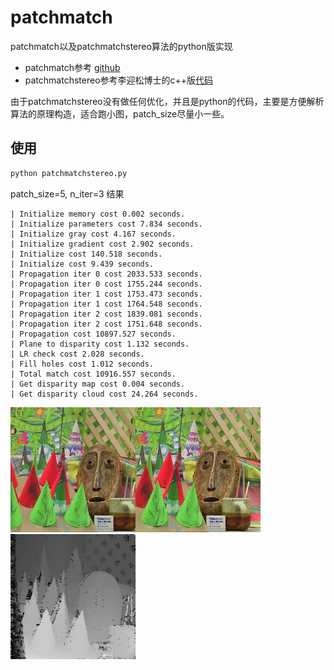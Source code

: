 # patchmatch

patchmatch以及patchmatchstereo算法的python版实现

- patchmatch参考 [github](https://github.com/MingtaoGuo/PatchMatch)
- patchmatchstereo参考李迎松博士的c++版[代码](https://github.com/ethan-li-coding/PatchMatchStereo)

由于patchmatchstereo没有做任何优化，并且是python的代码，主要是方便解析算法的原理构造，适合跑小图，patch_size尽量小一些。

## 使用

```python
python patchmatchstereo.py
```

patch_size=5, n_iter=3 结果

```
| Initialize memory cost 0.002 seconds.
| Initialize parameters cost 7.834 seconds.
| Initialize gray cost 4.167 seconds.
| Initialize gradient cost 2.902 seconds.
| Initialize cost 140.518 seconds.
| Initialize cost 9.439 seconds.
| Propagation iter 0 cost 2033.533 seconds.
| Propagation iter 0 cost 1755.244 seconds.
| Propagation iter 1 cost 1753.473 seconds.
| Propagation iter 1 cost 1764.548 seconds.
| Propagation iter 2 cost 1839.081 seconds.
| Propagation iter 2 cost 1751.648 seconds.
| Propagation cost 10897.527 seconds.
| Plane to disparity cost 1.132 seconds.
| LR check cost 2.028 seconds.
| Fill holes cost 1.012 seconds.
| Total match cost 10916.557 seconds.
| Get disparity map cost 0.004 seconds.
| Get disparity cloud cost 24.264 seconds.
```

<p float="left">
    <img src="./images/pms_0_left.png" width="200" height="200"/><img src="./images/pms_0_right.png" width="200" height="200"/><img src="./images/pms_0_disparity.png" width="200" height="200"/>
</p>
